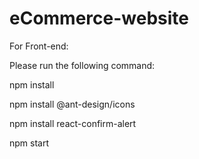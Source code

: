 # eCommerce-website

For Front-end:

Please run the following command:

npm install

npm install @ant-design/icons

npm install react-confirm-alert

npm start
